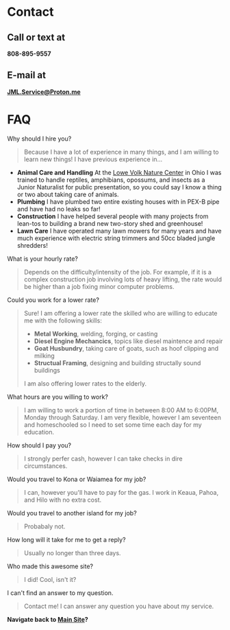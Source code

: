 # Contact
## Call or text at
**808-895-9557**
## E-mail at
**JML.Service@Proton.me**

# FAQ
Why should I hire you?
> Because I have a lot of experience in many things, and I am willing to learn new things!
 I have previous experience in...
  - **Animal Care and Handling** At the [Lowe Volk Nature Center](https://www.crawfordparkdistrict.org/junior-naturalist.html) in Ohio I was trained to handle reptiles, amphibians, opossums, and insects as a Junior Naturalist for public presentation, so you could say I know a thing or two about taking care of animals.
  - **Plumbing** I have plumbed two entire existing houses with in PEX-B pipe and have had no leaks so far!
  - **Construction** I have helped several people with many projects from lean-tos to building a brand new two-story shed and greenhouse!
  - **Lawn Care** I have operated many lawn mowers for many years and have much experience with electric string trimmers and 50cc bladed jungle shredders!

What is your hourly rate?
> Depends on the difficulty/intensity of the job. For example, if it is a complex construction job involving lots of heavy lifting, the rate would be higher than a job fixing minor computer problems.

Could you work for a lower rate?
> Sure! I am offering a lower rate the skilled who are willing to educate me with the following skills:
> - **Metal Working**, welding, forging, or casting
> - **Diesel Engine Mechancics**, topics like diesel maintence and repair
> - **Goat Husbundry**, taking care of goats, such as hoof clipping and milking
> - **Structual Framing**, designing and building structally sound buildings
> 
> I am also offering lower rates to the elderly.

What hours are you willing to work?
> I am willing to work a portion of time in between 8:00 AM to 6:00PM, Monday through Saturday.
> I am very flexible, however I am seventeen and homeschooled so I need to set some time each day for my education.

How should I pay you?
> I strongly perfer cash, however I can take checks in dire circumstances.

Would you travel to Kona or Waiamea for my job?
> I can, however you'll have to pay for the gas.
> I work in Keaua, Pahoa, and Hilo with no extra cost.

Would you travel to another island for my job?
> Probabaly not.

How long will it take for me to get a reply?
> Usually no longer than three days.

Who made this awesome site?
> I did! Cool, isn't it?

I can't find an answer to my question.
> Contact me! I can answer any question you have about my service.




**Navigate back to [Main Site](https://jml-sites.github.io/service/)?**
